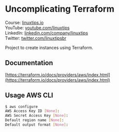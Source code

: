 # Uncomplicating Terraform 

Course: [linuxtips.io](https://linuxtips.io/product-page/descomplicando-o-terraform)<br />
YouTube: [youtube.com/linuxtips](https://youtube.com/linuxtips)<br />
LinkedIn: [linkedin.com/company/linuxtips](https://linkedin.com/company/linuxtips/)<br />
Twitter: [twitter.com/linuxtipsbr](https://twitter.com/LINUXtipsBR)

Project to create instances using Terraform.

## Documentation

[https://terraform.io/docs/providers/aws/index.html](https://terraform.io/docs/providers/aws/index.html)

## Usage AWS CLI

```bash
$ aws configure
AWS Access Key ID [None]:
AWS Secret Access Key [None]:
Default region name [None]:
Default output format [None]:
```

